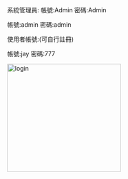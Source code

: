 

系統管理員:
帳號:Admin
密碼:Admin

帳號:admin
密碼:admin

使用者帳號:(可自行註冊)

帳號:jay
密碼:777


<img width="264" height="252" alt="login" src="https://github.com/user-attachments/assets/0bca1a87-a792-464e-bfe1-80f85a616d0e" />
